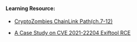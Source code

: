 #### Learning Resource:

  * [CryptoZombies ChainLink Path(ch.7-12)](https://cryptozombies.io/en/lesson/19)
  
  * [A Case Study on CVE 2021-22204 Exiftool RCE](https://blog.convisoappsec.com/en/a-case-study-on-cve-2021-22204-exiftool-rce/) 
